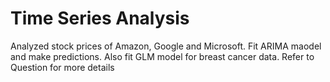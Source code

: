 # Time Series Analysis
Analyzed stock prices of Amazon, Google and Microsoft. Fit ARIMA maodel and make predictions. Also fit GLM model for breast cancer data. Refer to Question for more details
